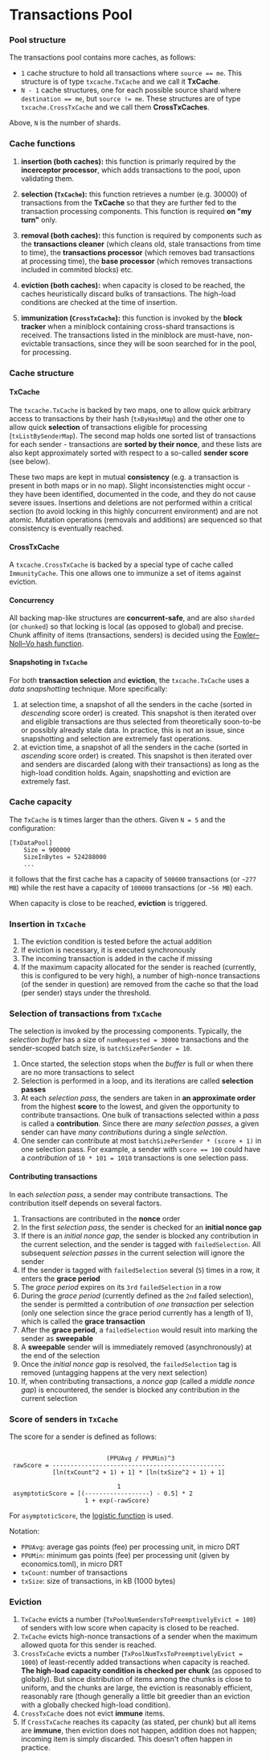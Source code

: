 # Transactions Pool

### Pool structure

The transactions pool contains more caches, as follows:

 - `1` cache structure to hold all transactions where `source == me`. This structure is of type `txcache.TxCache` and we call it **TxCache**.
 - `N - 1` cache structures, one for each possible source shard where `destination == me`, but `source != me`. These structures are of type `txcache.CrossTxCache` and we call them **CrossTxCaches**.

Above, `N` is the number of shards.

### Cache functions

 1. **insertion (both caches):** this function is primarly required by the **incerceptor processor**, which adds transactions to the pool, upon validating them.
 
 1. **selection (`TxCache`):** this function retrieves a number (e.g. 30000) of transactions from the **TxCache** so that they are further fed to the transaction processing components. This function is required **on "my turn"** only.
 
 1. **removal (both caches):** this function is required by components such as the **transactions cleaner** (which cleans old, stale transactions from time to time), the **transactions processor** (which removes bad transactions at processing time), the **base processor** (which removes transactions included in commited blocks) etc.

 1. **eviction (both caches):** when capacity is closed to be reached, the caches heuristically discard bulks of transactions. The high-load conditions are checked at the time of insertion.

 1. **immunization (`CrossTxCache`):** this function is invoked by the **block tracker** when a miniblock containing cross-shard transactions is received. The transactions listed in the miniblock are must-have, non-evictable transactions, since they will be soon searched for in the pool, for processing.

### Cache structure

#### TxCache

The `txcache.TxCache` is backed by two maps, one to allow quick arbitrary access to transactions by their hash (`txByHashMap`) and the other one to allow quick **selection** of transactions eligible for processing (`txListBySenderMap`). The second map holds one sorted list of transactions for each sender - transactions are **sorted by their nonce**, and these lists are also kept approximately sorted with respect to a so-called **sender score** (see below). 

These two maps are kept in mutual **consistency** (e.g. a transaction is present in both maps or in no map). Slight inconsistencties might occur - they have been identified, documented in the code, and they do not cause severe issues. Insertions and deletions are not performed within a critical section (to avoid locking in this highly concurrent environment) and are not atomic. Mutation operations (removals and additions) are sequenced so that consistency is eventually reached.

#### CrossTxCache

A `txcache.CrossTxCache` is backed by a special type of cache called `ImmunityCache`. This one allows one to immunize a set of items against eviction.

#### Concurrency

All backing map-like structures are **concurrent-safe**, and are also `sharded` (or `chunked`) so that locking is local (as opposed to global) and precise. Chunk affinity of items (transactions, senders) is decided using the [Fowler–Noll–Vo hash function](https://en.wikipedia.org/wiki/Fowler–Noll–Vo_hash_function). 

#### Snapshoting in `TxCache`

For both **transaction selection** and **eviction**, the `txcache.TxCache` uses a _data snapshotting_ technique. More specifically:

 1. at selection time, a snapshot of all the senders in the cache (sorted in _descending_ score order) is created. This snapshot is then iterated over and eligible transactions are thus selected from theoretically soon-to-be or possibly already stale data. In practice, this is not an issue, since snapshotting and selection are extremely fast operations.
 1. at eviction time, a snapshot of all the senders in the cache (sorted in _ascending_ score order) is created. This snapshot is then iterated over and senders are discarded (along with their transactions) as long as the high-load condition holds. Again, snapshotting and eviction are extremely fast.

### Cache capacity

The `TxCache` is `N` times larger than the others. Given `N = 5` and the configuration:

```
[TxDataPool]
    Size = 900000
    SizeInBytes = 524288000
    ...
```

it follows that the first cache has a capacity of `500000` transactions (or `~277 MB`) while the rest have a capacity of `100000` transactions (or `~56 MB`) each.

When capacity is close to be reached, **eviction** is triggered.

### Insertion in `TxCache`

 1. The eviction condition is tested before the actual addition
 1. If eviction is necessary, it is executed synchronously
 1. The incoming transaction is added in the cache if missing
 1. If the maximum capacity allocated for the sender is reached (currently, this is configured to be very high), a number of high-nonce transactions (of the sender in question) are removed from the cache so that the load (per sender) stays under the threshold.

### Selection of transactions from `TxCache`

The selection is invoked by the processing components. Typically, the *selection buffer* has a size of `numRequested = 30000` transactions and the sender-scoped batch size, is `batchSizePerSender = 10`.

 1. Once started, the selection stops when the *buffer* is full or when there are no more transactions to select
 1. Selection is performed in a loop, and its iterations are called **selection passes**
 1. At each *selection pass*, the senders are taken in **an approximate order** from the highest **score** to the lowest, and given the opportunity to contribute transactions. One bulk of transactions selected within a *pass* is called a **contribution**. Since there are *many selection passes*, a given sender can have *many contributions* during a single *selection*.
 1. One sender can contribute at most `batchSizePerSender * (score + 1)` in one selection pass. For example, a sender with `score == 100` could have a *contribution* of `10 * 101 = 1010` transactions is one selection pass.

#### Contributing transactions

In each *selection pass*, a sender may contribute transactions. The contribution itself depends on several factors.

 1. Transactions are contributed in the **nonce** order
 1. In the first *selection pass*, the sender is checked for an **initial nonce gap**
 1. If there is an *initial nonce gap*, the sender is blocked any contribution in the current selection, and the sender is tagged with `failedSelection`. All subsequent *selection passes* in the current selection will ignore the sender
 1. If the sender is tagged with `failedSelection` several (`5`) times in a row, it enters the **grace period**
 1. The *grace period* expires on its `3rd` `failedSelection` in a row
 1. During the *grace period* (currently defined as the `2nd` failed selection), the sender is permitted a contribution of *one transaction* per selection (only one selection since the grace period currently has a length of 1), which is called the **grace transaction**
 1. After the **grace period**, a `failedSelection` would result into marking the sender as **sweepable**
 1. A **sweepable** sender will is immediately removed (asynchronously) at the end of the selection
 1. Once the *initial nonce gap* is resolved, the `failedSelection` tag is removed (untagging happens at the very next selection)
 1. If, when contributing transactions, a *nonce gap* (called a *middle nonce gap*) is encountered, the sender is blocked any contribution in the current selection

### Score of senders in `TxCache`

The score for a sender is defined as follows:


```

                           (PPUAvg / PPUMin)^3
 rawScore = ------------------------------------------------
            [ln(txCount^2 + 1) + 1] * [ln(txSize^2 + 1) + 1]

                              1
 asymptoticScore = [(------------------) - 0.5] * 2
                     1 + exp(-rawScore)

```

For `asymptoticScore`, the [logistic function](https://en.wikipedia.org/wiki/Logistic_function) is used.

Notation:

 - `PPUAvg`: average gas points (fee) per processing unit, in micro DRT
 - `PPUMin`: minimum gas points (fee) per processing unit (given by economics.toml), in micro DRT
 - `txCount`: number of transactions
 - `txSize`: size of transactions, in kB (1000 bytes)

### Eviction

1. `TxCache` evicts a number (`TxPoolNumSendersToPreemptivelyEvict = 100`) of senders with low score when capacity is closed to be reached.
1. `TxCache` evicts high-nonce transactions of a sender when the maximum allowed quota for this sender is reached.
1. `CrossTxCache` evicts a number (`TxPoolNumTxsToPreemptivelyEvict = 1000`) of least-recently added transactions when capacity is reached. **The high-load capacity condition is checked per chunk** (as opposed to globally). But since distribution of items among the chunks is close to uniform, and the chunks are large, the eviction is reasonably efficient, reasonably rare (though generally a little bit greedier than an eviction with a globally checked high-load condition).
1. `CrossTxCache` does not evict **immune** items.
1. If `CrossTxCache` reaches its capacity (as stated, per chunk) but all items are **immune**, then eviction does not happen, addition does not happen; incoming item is simply discarded. This doesn't often happen in practice.
